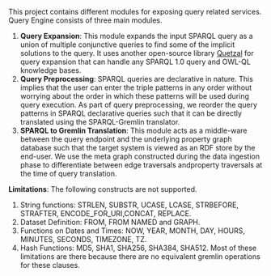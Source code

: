 This project contains different modules for exposing query related services. Query Engine consists of three main modules.
1. **Query Expansion**: This module expands the input SPARQL query as a union of multiple conjunctive queries to find some of the implicit solutions to the query. It uses another open-source library [Quetzal](https://github.com/Quetzal-RDF/quetzal) for query expansion that can handle any SPARQL 1.0 query and OWL-QL knowledge bases.
2. **Query Preprocessing**: SPARQL queries are declarative in nature. This implies that the user can enter the triple patterns in any order without worrying about the order in which these patterns will be used during query execution. As part of query preprocessing, we reorder the query patterns in SPARQL declarative queries such that it can be directly translated using the SPARQL-Gremlin translator. 
3. **SPARQL to Gremlin Translation**:  This module acts as a middle-ware between the  query  endpoint  and  the  underlying  property  graph  database  such  that  the  target system is viewed as an RDF store by the end-user. We use the meta graph constructed during the data ingestion phase to differentiate between edge traversals andproperty traversals at the time of query translation.

**Limitations**: The following constructs are not supported.
1. String functions: STRLEN, SUBSTR, UCASE, LCASE, STRBEFORE, STRAFTER, ENCODE_FOR_URI,CONCAT, REPLACE.
2. Dataset Definition: FROM, FROM NAMED and GRAPH.
3. Functions on Dates and Times: NOW, YEAR, MONTH, DAY, HOURS, MINUTES, SECONDS, TIMEZONE, TZ.
4. Hash Functions: MD5, SHA1, SHA256, SHA384, SHA512. 
Most of these limitations are there because there are no equivalent gremlin operations for these clauses.
